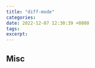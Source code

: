 ```yaml
---
title: "diff-mode"
categories: 
date: 2022-12-07 12:30:39 +0800
tags: 
excerpt: 
---
```













## Misc



